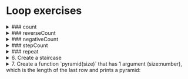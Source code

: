 # Loop exercises

<details>
<summary>
### count
</summary>
<p>
Create a `count` function that prints each number from 0 to 10 in ascending order

You can test your function with the following code:
```js
console.log(count()) // => [0, 1, 2, 3, 4, 5, 6, 7, 8, 9, 10]
```
</p>
</details>

<details>
<summary>
### reverseCount
</summary>
<p>
Create a `reverseCount` function that prints each number from 0 to 10 in descending order

You can test your function with the following code:
```js
console.log(reverseCount()) // => [10, 9, 8, 7, 6, 5, 4, 3, 2, 1, 0]
```
</p>
</details>

<details>
<summary>
### negativeCount
</summary>
<p>
Create a `negativeCount` function that prints each number from 0 to (-10) in descending order

You can test your function with the following code:
```js
console.log(negativeCount()) // => [0, -1, -2, -3, -4, -5, -6, -7, -8, -9, -10]
```
</p>
</details>

<details>
<summary>
### stepCount
</summary>
<p>
Create a `stepCount` function that prints the numbers [0, 2, 4, 6, 8, 10]

You can test your function with the following code:
```js
console.log(stepCount()) // => [0, 2, 4, 6, 8, 10]
```
</p>
</details>

<details>
<summary>
### repeat
</summary>
<p>
Create a function named `repeat(symbol, count)` that has 2 arguments - (symbol:string, count:number) and
returns a string with the `symbol` repeated `count` times:

You can test your function with the following code:
```js
console.log(repeat('*', 5)) // => '*****'
```
</p>
</details>

<details>
<summary>
6. Create a staircase
</summary>
<p>
6.1 Create a function named `staircase(size)` that has 1 argument (size:number),
which is the length of the last row and prints:
<pre>
"*    "
"**   "
"***  "
"**** "
"*****"
</pre>
6.2 Create a function named `reverseStaircase(size)` that has 1 argument (size:number),
which is the length of the last row and prints:
<pre>
"    *"
"   **"
"  ***"
" ****"
"*****"
</pre>
</p>
</details>

<details>
<summary>
7. Create a function `pyramid(size)` that has 1 argument (size:number),
which is the length of the last row and prints a pyramid:
</summary>
<p>
*Sub tasks:
- one task creates 1 line of the pyramid
- one task combines all the lines of the pyramid
*Total number of symbols per row is (2 * size - 1)
7.1 Pyramid
<pre>
"    *    "
"   ***   "
"  *****  "
" ******* "
"*********"
</pre>
7.2 Reverse pyramid `reversePyramid(size)`
<pre>
"*********"
" ******* "
"  *****  "
"   ***   "
"    *    "
</pre>
7.3 Christmas tree with an angel on top `christmasTree(size)`.
<pre>
"    _    "
"  {\o/}  "
"   /_\   "
"    *    "
"   o*o   "
"  *****  "
" o*****o "
"*********"
</pre>
The Christmas Tree should also have Christmas balls every second row, after the first and without the last one.
</p>
</details>
